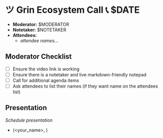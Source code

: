 # ツ Grin Ecosystem Call 📞 $DATE

- **Moderator:** $MODERATOR
- **Notetaker:** $NOTETAKER
- **Attendees:**
  - _attendee names..._

## Moderator Checklist

- [ ] Ensure the video link is working
- [ ] Ensure there is a notetaker and live markdown-friendly notepad
- [ ] Call for additional agenda items
- [ ] Ask attendees to list their names (if they want name on the attendees list)

## Presentation
_Schedule presentation_
- (<your_name>, <estimated length in mins>) <Title of your talk> 

## Agenda
_General discussion, ecosystem development, new products/releases, etc._
<!-- use this format for all topics, demos, etc. that you add to the agenda: -->
- (<your_name>, <estimated length in mins>) <Topic> 

## Demos
_Show the Grin community your latest work!_
- (<your_name>, <estimated length in mins>) <Title of your demo> 

## Help Wanted
_Ask the community for help in areas where your project could use it (design, development, UX, connections, etc.)._

## Open Questions & Issues with Grin
_Ask questions and share issues you've experienced working with Grin; this becomes feedback for core protocol development._

<!-- 
After each call, it is the responsibility of the notetaker to save the last version of the notes in the https://github.com/mimblewimble/grin-pm/ecosystem/notes file, by opening a branch and submitting a PR. 
-->
